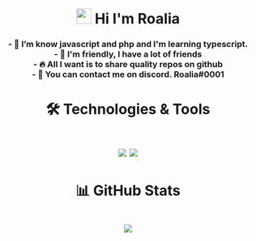 <h1 align="center"> <img src="https://raw.githubusercontent.com/MartinHeinz/MartinHeinz/master/wave.gif" width="30px"> Hi  I'm Roalia</h1>

<h3 align="center">
- 📖️ I’m know javascript and php and I'm learning typescript.<br>
- 💙️ I'm friendly, I have a lot of friends <br>
- 🔥️ All I want is to share quality repos on github <br>
- 🍍️ You can contact me on discord. Roalia#0001 <br>
</h3>

<h1 align="center">🛠️ Technologies & Tools</h1>

<h1 align="center">
<img src="https://camo.githubusercontent.com/58ae3267455c5ac2a9678577cc2207d7e2e61d9d/68747470733a2f2f696d672e736869656c64732e696f2f62616467652f4f532d4c696e75782d696e666f726d6174696f6e616c3f7374796c653d666c6174266c6f676f3d6c696e7578266c6f676f436f6c6f723d776869746526636f6c6f723d326262633861"> <img src="https://camo.githubusercontent.com/f98ec7700bdd0da12c661952998a4bc1a8e0af11/68747470733a2f2f696d672e736869656c64732e696f2f62616467652f436f64652d4a6176615363726970742d696e666f726d6174696f6e616c3f7374796c653d666c6174266c6f676f3d6a617661736372697074266c6f676f436f6c6f723d776869746526636f6c6f723d326262633861"></h1>

<h1 align="center">📊️ GitHub Stats</h1>

<h1 align="center"><img src="https://github-readme-stats.vercel.app/api?username=roaliia&show_icons=true&theme=radical"></h1>
